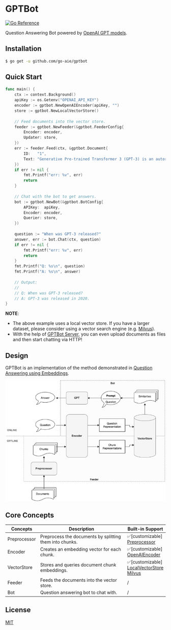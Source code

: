 # GPTBot

[![Go Reference](https://pkg.go.dev/badge/github.com/go-aie/gptbot/vulndb.svg)][1]

Question Answering Bot powered by [OpenAI GPT models][2].


## Installation

```bash
$ go get -u github.com/go-aie/gptbot
```


## Quick Start

```go
func main() {
    ctx := context.Background()
    apiKey := os.Getenv("OPENAI_API_KEY")
    encoder := gptbot.NewOpenAIEncoder(apiKey, "")
    store := gptbot.NewLocalVectorStore()

    // Feed documents into the vector store.
    feeder := gptbot.NewFeeder(&gptbot.FeederConfig{
        Encoder: encoder,
        Updater: store,
    })
    err := feeder.Feed(ctx, &gptbot.Document{
        ID:   "1",
        Text: "Generative Pre-trained Transformer 3 (GPT-3) is an autoregressive language model released in 2020 that uses deep learning to produce human-like text. Given an initial text as prompt, it will produce text that continues the prompt.",
    })
    if err != nil {
        fmt.Printf("err: %v", err)
        return
    }

    // Chat with the bot to get answers.
    bot := gptbot.NewBot(&gptbot.BotConfig{
        APIKey:  apiKey,
        Encoder: encoder,
        Querier: store,
    })

    question := "When was GPT-3 released?"
    answer, err := bot.Chat(ctx, question)
    if err != nil {
        fmt.Printf("err: %v", err)
        return
    }
    fmt.Printf("Q: %s\n", question)
    fmt.Printf("A: %s\n", answer)

    // Output:
    //
    // Q: When was GPT-3 released?
    // A: GPT-3 was released in 2020.
}
```

**NOTE**:
- The above example uses a local vector store. If you have a larger dataset, please consider using a vector search engine (e.g. [Milvus](milvus)).
- With the help of [GPTBot Server](cmd/gptbot), you can even upload documents as files and then start chatting via HTTP!


## Design

GPTBot is an implementation of the method demonstrated in [Question Answering using Embeddings][3].

![architecture](docs/architecture.png)


## Core Concepts


| Concepts     | Description                                             | Built-in Support                                          |
|--------------|---------------------------------------------------------|-----------------------------------------------------------|
| Preprocessor | Preprocess the documents by splitting them into chunks. | ✅[customizable]<br/>[Preprocessor][4]                     |
| Encoder      | Creates an embedding vector for each chunk.             | ✅[customizable]<br/>[OpenAIEncoder][5]                    |
| VectorStore  | Stores and queries document chunk embeddings.           | ✅[customizable]<br/>[LocalVectorStore][6]<br/>[Milvus][7] |
| Feeder       | Feeds the documents into the vector store.              | /                                                         |
| Bot          | Question answering bot to chat with.                    | /                                                         |


## License

[MIT](LICENSE)


[1]: https://pkg.go.dev/github.com/go-aie/gptbot
[2]: https://platform.openai.com/docs/models
[3]: https://github.com/openai/openai-cookbook/blob/main/examples/Question_answering_using_embeddings.ipynb
[4]: https://pkg.go.dev/github.com/go-aie/gptbot#Preprocessor
[5]: https://pkg.go.dev/github.com/go-aie/gptbot#OpenAIEncoder
[6]: https://pkg.go.dev/github.com/go-aie/gptbot#LocalVectorStore
[7]: https://pkg.go.dev/github.com/go-aie/gptbot/milvus#Milvus
